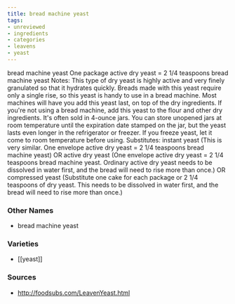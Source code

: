 ```yaml
---
title: bread machine yeast
tags:
- unreviewed
- ingredients
- categories
- leavens
- yeast
---
```

bread machine yeast One package active dry yeast = 2 1/4 teaspoons bread machine yeast Notes: This type of dry yeast is highly active and very finely granulated so that it hydrates quickly. Breads made with this yeast require only a single rise, so this yeast is handy to use in a bread machine. Most machines will have you add this yeast last, on top of the dry ingredients. If you're not using a bread machine, add this yeast to the flour and other dry ingredients. It's often sold in 4-ounce jars. You can store unopened jars at room temperature until the expiration date stamped on the jar, but the yeast lasts even longer in the refrigerator or freezer. If you freeze yeast, let it come to room temperature before using. Substitutes: instant yeast (This is very similar. One envelope active dry yeast = 2 1/4 teaspoons bread machine yeast) OR active dry yeast (One envelope active dry yeast = 2 1/4 teaspoons bread machine yeast. Ordinary active dry yeast needs to be dissolved in water first, and the bread will need to rise more than once.) OR compressed yeast (Substitute one cake for each package or 2 1/4 teaspoons of dry yeast. This needs to be dissolved in water first, and the bread will need to rise more than once.)

### Other Names

* bread machine yeast

### Varieties

* [[yeast]]

### Sources
* http://foodsubs.com/LeavenYeast.html
